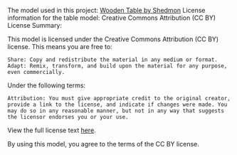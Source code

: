 The model used in this project: [Wooden Table by Shedmon](https://sketchfab.com/3d-models/wooden-table-acd1cef307b94803846d624b251a4e63)
License information for the table model:
Creative Commons Attribution (CC BY) License Summary:

This model is licensed under the Creative Commons Attribution (CC BY) license. This means you are free to:

    Share: Copy and redistribute the material in any medium or format.
    Adapt: Remix, transform, and build upon the material for any purpose, even commercially.

Under the following terms:

    Attribution: You must give appropriate credit to the original creator, provide a link to the license, and indicate if changes were made. You may do so in any reasonable manner, but not in any way that suggests the licensor endorses you or your use.

View the full license text [here](https://creativecommons.org/licenses/by/4.0/).

By using this model, you agree to the terms of the CC BY license.
